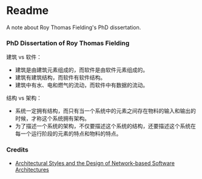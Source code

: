 # Readme
A note about Roy Thomas Fielding's PhD dissertation.

### PhD Dissertation of Roy Thomas Fielding

建筑 vs 软件：
- 建筑是由建筑元素组成的，而软件是由软件元素组成的。
- 建筑有建筑结构，而软件有软件结构。
- 建筑中有水、电和燃气的流动，而软件中有数据的流动。

结构 vs 架构：
- 系统一定拥有结构，而只有当一个系统中的元素之间存在物料的输入和输出的时候，才称这个系统拥有架构。
- 为了描述一个系统的架构，不仅要描述这个系统的结构，还要描述这个系统在每一个运行阶段的元素的特点和物料的特点。

### Credits
- [Architectural Styles and the Design of Network-based Software Architectures](https://ics.uci.edu/~fielding/pubs/dissertation/top.htm)
